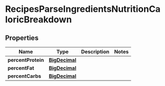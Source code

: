

# RecipesParseIngredientsNutritionCaloricBreakdown

## Properties

Name | Type | Description | Notes
------------ | ------------- | ------------- | -------------
**percentProtein** | [**BigDecimal**](BigDecimal.md) |  | 
**percentFat** | [**BigDecimal**](BigDecimal.md) |  | 
**percentCarbs** | [**BigDecimal**](BigDecimal.md) |  | 



